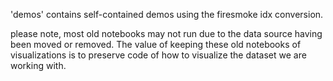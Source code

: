 'demos' contains self-contained demos using the firesmoke idx conversion.

please note, most old notebooks may not run due to the data source having been moved or removed.
The value of keeping these old notebooks of visualizations is to preserve code of how to visualize the dataset we are working with.